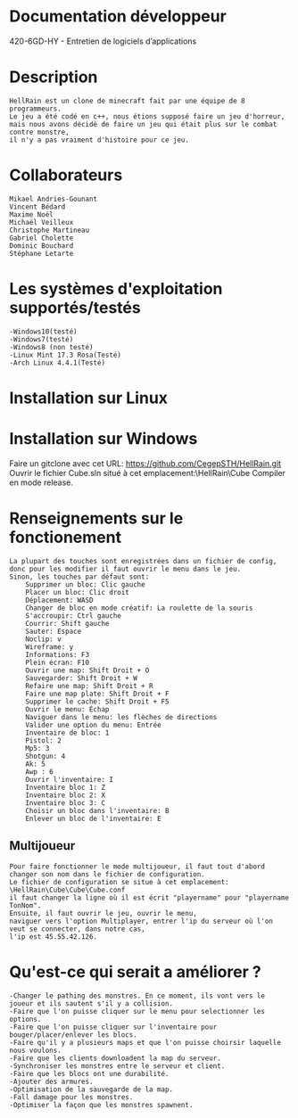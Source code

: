 ﻿#	Documentation développeur
420-6GD-HY - Entretien de logiciels d’applications

#	Description
	HellRain est un clone de minecraft fait par une équipe de 8 programmeurs.
	Le jeu a été codé en c++, nous étions supposé faire un jeu d'horreur,
	mais nous avons décidé de faire un jeu qui était plus sur le combat contre monstre,
	il n'y a pas vraiment d'histoire pour ce jeu.
#	Collaborateurs
	Mikael Andries-Gounant
	Vincent Bédard
	Maxime Noël
	Michaël Veilleux
	Christophe Martineau
	Gabriel Cholette
	Dominic Bouchard
	Stéphane Letarte
#	Les systèmes d'exploitation supportés/testés
	-Windows10(testé) 
	-Windows7(testé)
	-Windows8 (non testé)
	-Linux Mint 17.3 Rosa(Testé)
	-Arch Linux 4.4.1(Testé)

#	Installation sur Linux

#	Installation sur Windows
Faire un gitclone avec cet URL: https://github.com/CegepSTH/HellRain.git
Ouvrir le fichier Cube.sln 
situé à cet emplacement:\HellRain\Cube
Compiler en mode release.
#	Renseignements sur le fonctionement
	La plupart des touches sont enregistrées dans un fichier de config, donc pour les modifier il faut ouvrir le menu dans le jeu.
	Sinon, les touches par défaut sont:
		Supprimer un bloc: Clic gauche
		Placer un bloc: Clic droit
		Déplacement: WASD
		Changer de bloc en mode créatif: La roulette de la souris
		S'accroupir: Ctrl gauche
		Courrir: Shift gauche
		Sauter: Espace
		Noclip: v
		Wireframe: y
		Informations: F3
		Plein écran: F10
		Ouvrir une map: Shift Droit + O
		Sauvegarder: Shift Droit + W
		Refaire une map: Shift Droit + R
		Faire une map plate: Shift Droit + F
		Supprimer le cache: Shift Droit + F5
		Ouvrir le menu: Échap
		Naviguer dans le menu: les flèches de directions
		Valider une option du menu: Entrée
		Inventaire de bloc: 1
		Pistol: 2
		Mp5: 3
		Shotgun: 4
		Ak: 5
		Awp : 6
		Ouvrir l'inventaire: I
		Inventaire bloc 1: Z
		Inventaire bloc 2: X
		Inventaire bloc 3: C
		Choisir un bloc dans l'inventaire: B
		Enlever un bloc de l'inventaire: E
##	Multijoueur
	Pour faire fonctionner le mode multijoueur, il faut tout d'abord changer son nom dans le fichier de configuration.
	Le fichier de configuration se situe à cet emplacement: \HellRain\Cube\Cube\Cube.conf
	il faut changer la ligne où il est écrit "playername" pour "playername TonNom".
	Ensuite, il faut ouvrir le jeu, ouvrir le menu, 
	naviguer vers l'option Multiplayer, entrer l'ip du serveur où l'on veut se connecter, dans notre cas, 
	l'ip est 45.55.42.126.
#	Qu'est-ce qui serait a améliorer ?
	-Changer le pathing des monstres. En ce moment, ils vont vers le joueur et ils sautent s'il y a collision.
	-Faire que l'on puisse cliquer sur le menu pour selectionner les options.
	-Faire que l'on puisse cliquer sur l'inventaire pour bouger/placer/enlever les blocs.
	-Faire qu'il y a plusieurs maps et que l'on puisse choirsir laquelle nous voulons.
	-Faire que les clients downloadent la map du serveur.
	-Synchroniser les monstres entre le serveur et client.
	-Faire que les blocs ont une durabilité.
	-Ajouter des armures.
	-Optimisation de la sauvegarde de la map.
	-Fall damage pour les monstres.
	-Optimiser la façon que les monstres spawnent.
